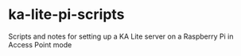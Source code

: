 ka-lite-pi-scripts
==================

Scripts and notes for setting up a KA Lite server on a Raspberry Pi in Access Point mode